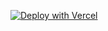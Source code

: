 [![Deploy with Vercel](https://vercel.com/button)](https://vercel.com/new/git/external?repository-url=https%3A%2F%2Fgithub.com%2Feditmodelabs%2Fmsiab%2Ftree%clonestatus%2Fthemes%2Flagos?&integration-ids=oac_tgUyWFM6PEvxEkJZCLShaoWI)
